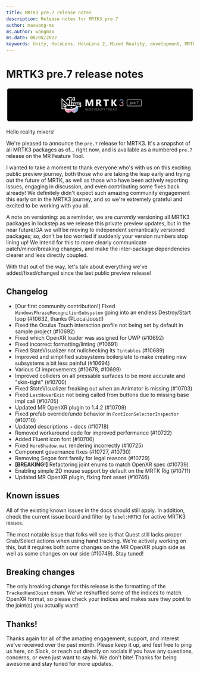 ```yaml
---
title: MRTK3 pre.7 release notes
description: Release notes for MRTK3 pre.7
author: maxwang-ms
ms.author: wangmax
ms.date: 08/08/2022
keywords: Unity, HoloLens, HoloLens 2, Mixed Reality, development, MRTK, MRTK3, MRTK3 preview, MRTK3 public preview
---
```


# MRTK3 pre.7 release notes

![MRTK3_PRE7](images/MRTK3-pre.7.png)

Hello reality mixers!

We're pleased to announce the `pre.7` release for MRTK3. It's a snapshot of all MRTK3 packages as of... right now, and is available as a numbered `pre.7` release on the MR Feature Tool. 

I wanted to take a moment to thank everyone who's with us on this exciting public preview journey, both those who are taking the leap early and trying out the future of MRTK, as well as those who have been actively reporting issues, engaging in discussion, and even contributing some fixes back already! We definitely didn't expect such amazing community engagement this early on in the MRTK3 journey, and so we're extremely grateful and excited to be working with you all.

A note on versioning: as a reminder, we are *currently* versioning all MRTK3 packages in lockstep as we release this private preview updates, but in the near future/GA we will be moving to independent semantically versioned packages; so, don't be too worried if suddenly your version numbers stop lining up! We intend for this to more clearly communicate patch/minor/breaking changes, and make the inter-package dependencies clearer and less directly coupled.

With that out of the way, let's talk about everything we've added/fixed/changed since the last public preview release!

## Changelog

-  [Our first community contribution!] Fixed `WindowsPhraseRecognitionSubsystem` going into an endless Destroy/Start loop (#10632, thanks @LocalJoost!)
- Fixed the Oculus Touch interaction profile not being set by default in sample project (#10692)
- Fixed which OpenXR loader was assigned for UWP (#10692)
- Fixed incorrect formatting/linting (#10691)
- Fixed StateVisualizer not nullchecking its `Tintables` (#10689)
- Improved and simplified subsystems boilerplate to make creating new subsystems a bit less painful (#10694)
- Various CI improvements (#10678, #10699)
- Improved colliders on all pressable surfaces to be more accurate and "skin-tight" (#10700)
- Fixed StateVisualizer freaking out when an Animator is missing (#10703)
- Fixed `LastHoverExit` not being called from buttons due to missing base impl call (#10705)
- Updated MR OpenXR plugin to 1.4.2 (#10709)
- Fixed prefab override/undo behavior in `FontIconSelectorInspector` (#10710)
- Updated descriptions + docs (#10718)
- Removed workaround code for improved performance (#10722)
- Added Fluent icon font (#10706)
- Fixed `HeroShadow.mat` rendering incorrectly (#10725)
- Component governance fixes (#10727, #10730)
- Removing Segoe font family for legal reasons (#10729)
- **[BREAKING!]** Refactoring joint enums to match OpenXR spec (#10739)
- Enabling simple 2D mouse support by default on the MRTK Rig (#10711)
- Updated MR OpenXR plugin, fixing font asset (#10746)

## Known issues

All of the existing known issues in the docs should still apply. In addition, check the current issue board and filter by `label:MRTK3` for active MRTK3 issues.

The most notable issue that folks will see is that Quest still lacks proper Grab/Select actions when using hand tracking. We're actively working on this, but it requires both some changes on the MR OpenXR plugin side as well as some changes on our side (#10749). Stay tuned!

## Breaking changes

The only breaking change for this release is the formatting of the `TrackedHandJoint` enum. We've reshuffled some of the indices to match OpenXR format, so please check your indices and makes sure they point to the joint(s) you actually want!

## Thanks!

Thanks again for all of the amazing engagement, support, and interest we've received over the past month. Please keep it up, and feel free to ping us here, on Slack, or reach out directly on socials if you have any questions, concerns, or even just want to say hi. We don't bite! Thanks for being awesome and stay tuned for more updates.